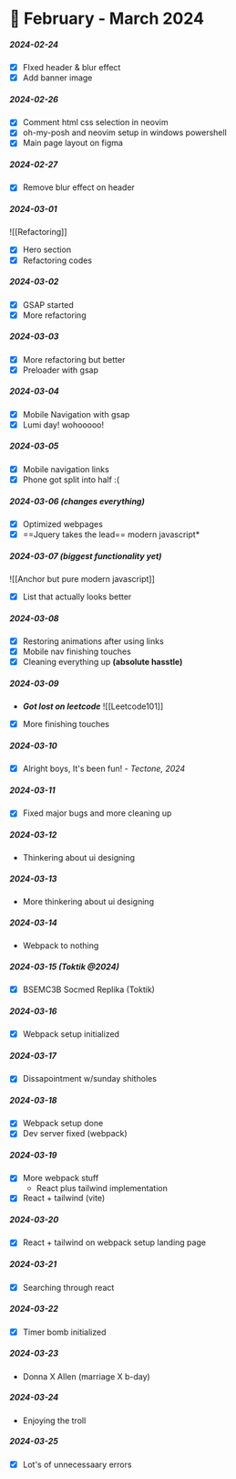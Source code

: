 # 🍁 February - March 2024
##### ***2024-02-24***
- [x] FIxed header & blur effect
- [x] Add banner image
##### ***2024-02-26***
- [x] Comment html css selection in neovim
- [x] oh-my-posh and neovim setup in windows powershell
- [x] Main page layout on figma
##### ***2024-02-27***
- [x] Remove blur effect on header
##### ***2024-03-01***
![[Refactoring]]
- [x] Hero section
- [x] Refactoring codes
##### ***2024-03-02***
- [x] GSAP started 
- [x] More refactoring
##### ***2024-03-03***
- [x] More refactoring but better
- [x] Preloader with gsap
##### ***2024-03-04***
- [x] Mobile Navigation with gsap
- [x] Lumi day! wohooooo!
##### ***2024-03-05***
- [x] Mobile navigation links
- [x] Phone got split into half :(
##### ***2024-03-06*** **(changes everything)**
- [x] Optimized webpages
- [x] ==Jquery takes the lead== modern javascript*
##### ***2024-03-07*** **(biggest functionality yet)**
![[Anchor but pure modern javascript]]
- [x] List that actually looks better
##### **2024-03-08**
- [x] Restoring animations after using links
- [x] Mobile nav finishing touches
- [x] Cleaning everything up **(absolute hasstle)**
##### **2024-03-09**
- ***Got lost on leetcode*** ![[Leetcode101]]
- [x] More finishing touches
##### **2024-03-10**
- [x] Alright boys, It's been fun! *- Tectone, 2024*
##### **2024-03-11**
- [x] Fixed major bugs and more cleaning up
##### **2024-03-12**
- Thinkering about ui designing
##### **2024-03-13**
- More thinkering about ui designing
##### **2024-03-14**
- Webpack to nothing
##### **2024-03-15** (Toktik @2024)
- [x] BSEMC3B Socmed Replika (Toktik)
##### **2024-03-16**
- [x] Webpack setup initialized
##### **2024-03-17**
- [x] Dissapointment w/sunday shitholes
##### **2024-03-18**
- [x] Webpack setup done
- [x] Dev server fixed (webpack)
##### **2024-03-19**
- [x] More webpack stuff
	- React plus tailwind implementation
- [x] React + tailwind (vite)
##### **2024-03-20**
- [x] React + tailwind on webpack setup landing page
##### **2024-03-21**
- [x] Searching through react 
##### **2024-03-22**
- [x] Timer bomb initialized 
##### **2024-03-23**
- Donna X Allen (marriage X b-day)
##### **2024-03-24**
- Enjoying the troll
##### **2024-03-25**
- [x] Lot's of unnecessaary errors